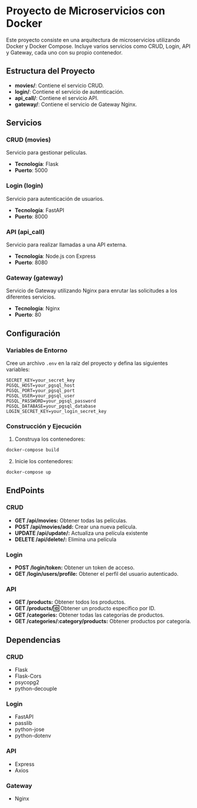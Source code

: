 # Proyecto de Microservicios con Docker

Este proyecto consiste en una arquitectura de microservicios utilizando Docker y Docker Compose. Incluye varios servicios como CRUD, Login, API y Gateway, cada uno con su propio contenedor.

## Estructura del Proyecto

- **movies/**: Contiene el servicio CRUD.
- **login/**: Contiene el servicio de autenticación.
- **api_call/**: Contiene el servicio API.
- **gateway/**: Contiene el servicio de Gateway Nginx.

## Servicios

### CRUD (movies)
Servicio para gestionar películas.

- **Tecnología**: Flask
- **Puerto**: 5000

### Login (login)
Servicio para autenticación de usuarios.

- **Tecnología**: FastAPI
- **Puerto**: 8000

### API (api_call)
Servicio para realizar llamadas a una API externa.

- **Tecnología**: Node.js con Express
- **Puerto**: 8080

### Gateway (gateway)
Servicio de Gateway utilizando Nginx para enrutar las solicitudes a los diferentes servicios.

- **Tecnología**: Nginx
- **Puerto**: 80

## Configuración

### Variables de Entorno
Cree un archivo `.env` en la raíz del proyecto y defina las siguientes variables:

```env
SECRET_KEY=your_secret_key
PGSQL_HOST=your_pgsql_host
PGSQL_PORT=your_pgsql_port
PGSQL_USER=your_pgsql_user
PGSQL_PASSWORD=your_pgsql_password
PGSQL_DATABASE=your_pgsql_database
LOGIN_SECRET_KEY=your_login_secret_key
```
### Construcción y Ejecución
1. Construya los contenedores:
```sh
docker-compose build
```

2. Inicie los contenedores:

```sh
docker-compose up
```

## EndPoints

### CRUD

- **GET /api/movies:** Obtener todas las películas.
- **POST /api/movies/add:** Crear una nueva película.
- **UPDATE /api/update/<id>:** Actualiza una película existente
- **DELETE /api/delete/<id>:** Elimina una película

### Login

- **POST /login/token:** Obtener un token de acceso.
- **GET /login/users/profile:** Obtener el perfil del usuario autenticado.

### API

- **GET /products:** Obtener todos los productos.
- **GET /products/:id:** Obtener un producto específico por ID.
- **GET /categories:** Obtener todas las categorías de productos.
- **GET /categories/:category/products:** Obtener productos por categoría.

## Dependencias

### CRUD

- Flask
- Flask-Cors
- psycopg2
- python-decouple

### Login

- FastAPI
- passlib
- python-jose
- python-dotenv

### API

- Express
- Axios

### Gateway

- Nginx

